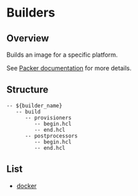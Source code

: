 # Builders

## Overview

Builds an image for a specific platform.

See [Packer documentation](https://www.packer.io/docs/builders/) for more details.

## Structure

``` shell
-- ${builder_name}
   -- build
      -- provisioners
         -- begin.hcl
         -- end.hcl
      -- postprocessors
         -- begin.hcl
         -- end.hcl
```

## List

* [docker](docker/)
